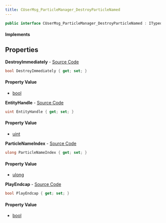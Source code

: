 ```yaml
---
title: CUserMsg_ParticleManager_DestroyParticleNamed
---
```


```csharp
public interface CUserMsg_ParticleManager_DestroyParticleNamed : ITypedProtobuf<CUserMsg_ParticleManager_DestroyParticleNamed>, INativeHandle
```

#### Implements

## Properties

**DestroyImmediately** - [Source Code](https://github.com/swiftly-solution/swiftlys2/blob/master/managed/src/SwiftlyS2.Generated/Protobufs/Interfaces/CUserMsg_ParticleManager_DestroyParticleNamed.cs#L19)

```csharp
bool DestroyImmediately { get; set; }
```

#### Property Value

- [bool](https://learn.microsoft.com/dotnet/api/system.boolean)

**EntityHandle** - [Source Code](https://github.com/swiftly-solution/swiftlys2/blob/master/managed/src/SwiftlyS2.Generated/Protobufs/Interfaces/CUserMsg_ParticleManager_DestroyParticleNamed.cs#L16)

```csharp
uint EntityHandle { get; set; }
```

#### Property Value

- [uint](https://learn.microsoft.com/dotnet/api/system.uint32)

**ParticleNameIndex** - [Source Code](https://github.com/swiftly-solution/swiftlys2/blob/master/managed/src/SwiftlyS2.Generated/Protobufs/Interfaces/CUserMsg_ParticleManager_DestroyParticleNamed.cs#L13)

```csharp
ulong ParticleNameIndex { get; set; }
```

#### Property Value

- [ulong](https://learn.microsoft.com/dotnet/api/system.uint64)

**PlayEndcap** - [Source Code](https://github.com/swiftly-solution/swiftlys2/blob/master/managed/src/SwiftlyS2.Generated/Protobufs/Interfaces/CUserMsg_ParticleManager_DestroyParticleNamed.cs#L22)

```csharp
bool PlayEndcap { get; set; }
```

#### Property Value

- [bool](https://learn.microsoft.com/dotnet/api/system.boolean)

